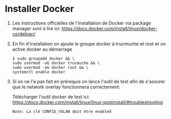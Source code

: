 # Installer Docker


1. Les instructions officielles de l'installation de Docker via package manager sont à lire ici: 
<https://docs.docker.com/install/linux/docker-ce/debian/>

2. En fin d'installation on ajoute le groupe docker à trucmuche et root et on active docker au démarrage

   ```
   $ sudo groupadd docker && \
   sudo usermod -aG docker trucmuche && \
   sudo usermod -aG docker root && \
   systemctl enable docker
   ```

3. Si on ne l'a pas fait en prérequis on lance l'outil de test afin de s'assurer que le network overlay fonctionnera correctement:

   Télécharger l'outil docker de test ici: <https://docs.docker.com/install/linux/linux-postinstall/#troubleshooting> 

   `Note: La clé CONFIG_VXLAN doit être enabled`

